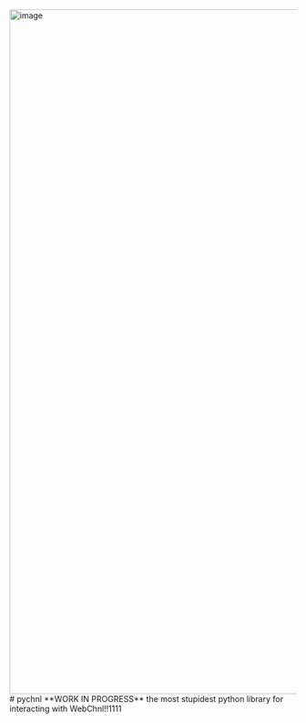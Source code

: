 <img width="1200" height="1200" alt="image" src="https://github.com/user-attachments/assets/036e5eff-186a-493d-95cd-5364f0834b5c" />
# pychnl
**WORK IN PROGRESS** the most stupidest python library for interacting with WebChnl!!1111
